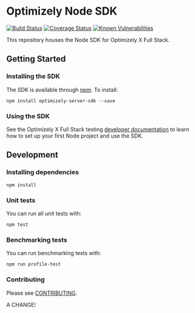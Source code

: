# Optimizely Node SDK
[![Build Status](https://travis-ci.org/optimizely/node-sdk.svg?branch=master)](https://travis-ci.org/optimizely/node-sdk)
[![Coverage Status](https://coveralls.io/repos/github/optimizely/node-sdk/badge.svg?branch=master&t=pegN7y)](https://coveralls.io/github/optimizely/node-sdk?branch=master)
[![Known Vulnerabilities](https://snyk.io/test/github/optimizely/node-sdk/badge.svg)](https://snyk.io/test/github/optimizely/node-sdk)

This repository houses the Node SDK for Optimizely X Full Stack.

## Getting Started

### Installing the SDK

The SDK is available through [npm](https://npmjs.com/package/optimizely-server-sdk). To install:

```
npm install optimizely-server-sdk --save
```

### Using the SDK
See the Optimizely X Full Stack testing [developer documentation](http://developers.optimizely.com/server/reference/index.html) to learn how to set up your first Node project and use the SDK.

## Development

### Installing dependencies

```npm install```

### Unit tests

You can run all unit tests with:
```
npm test
```

### Benchmarking tests

You can run benchmarking tests with:
```
npm run profile-test
```

### Contributing

Please see [CONTRIBUTING](CONTRIBUTING.md).


A CHANGE!
